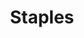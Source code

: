 ---
title: Staples
crosslinks:
- OfficeDepot
- AskReddit
- TalesFromRetail
- funny
- CrappyDesign
- Shoplifting
- gadgets
- Anarchism
- ActLikeYouBelong
- xkcd
- Serendipity
---